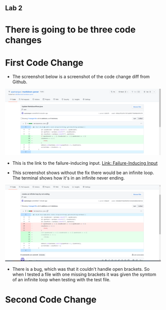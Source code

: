 ## Lab 2
# There is going to be three code changes

# First Code Change
- The screenshot below is a screenshot of the code change diff from Github.

![Screenshot](Screenshot%20(573).png)


- This is the link to the failure-inducing input.
[Link: Failure-Inducing Input](https://github.com/aaamarque/markdown-parser/commit/026b3f3372b861540caa14c8c2f1d24f4e59de9b)


- This screenshot shows without the fix there would be an infinite loop. The terminal shows how it's in an infinite never ending.

![Screenshot 2](Screenshot%20(574).png)

- There is a bug, which was that it couldn't handle open brackets. So when I tested a file with one missing brackets it was given the symtom of an infinite loop when testing with the test file. 

# Second Code Change



